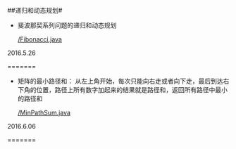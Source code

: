 ##递归和动态规划#

- 斐波那契系列问题的递归和动态规划

	[/Fibonacci.java](https://github.com/elseyu/interview_code/blob/master/com/elseyu/dp/Fibonacci.java "斐波那契系列问题的递归和动态规划")

2016.5.26

=======

- 矩阵的最小路径和：
从左上角开始，每次只能向右走或者向下走，最后到达右下角的位置，路径上所有数字加起来的结果就是路径和，返回所有路径中最小的路径和

	[/MinPathSum.java](https://github.com/elseyu/interview_code/blob/master/com/elseyu/dp/MinPathSum.java "矩阵的最小路径和")

2016.6.06

=======